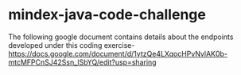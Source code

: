 # mindex-java-code-challenge

The following google document contains details about the endpoints developed under this coding exercise- https://docs.google.com/document/d/1ytzQe4LXqocHPvNvlAK0b-mtcMFPCnSJ42Ssn_lSbYQ/edit?usp=sharing
